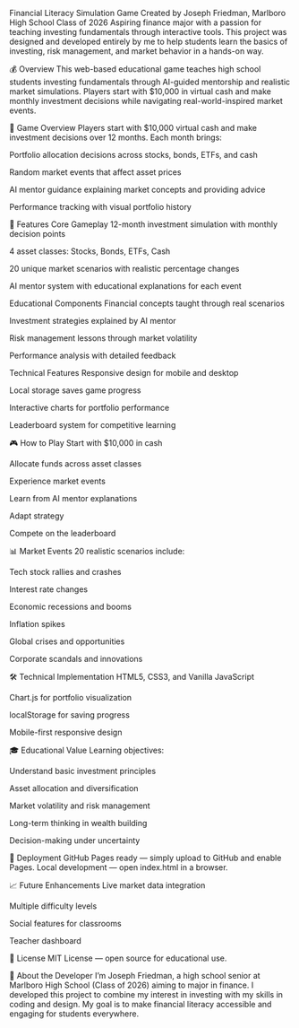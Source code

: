 Financial Literacy Simulation Game
Created by Joseph Friedman, Marlboro High School Class of 2026
Aspiring finance major with a passion for teaching investing fundamentals through interactive tools. This project was designed and developed entirely by me to help students learn the basics of investing, risk management, and market behavior in a hands-on way.

💰 Overview
This web-based educational game teaches high school students investing fundamentals through AI-guided mentorship and realistic market simulations. Players start with $10,000 in virtual cash and make monthly investment decisions while navigating real-world-inspired market events.

🎯 Game Overview
Players start with $10,000 virtual cash and make investment decisions over 12 months. Each month brings:

Portfolio allocation decisions across stocks, bonds, ETFs, and cash

Random market events that affect asset prices

AI mentor guidance explaining market concepts and providing advice

Performance tracking with visual portfolio history

🚀 Features
Core Gameplay
12-month investment simulation with monthly decision points

4 asset classes: Stocks, Bonds, ETFs, Cash

20 unique market scenarios with realistic percentage changes

AI mentor system with educational explanations for each event

Educational Components
Financial concepts taught through real scenarios

Investment strategies explained by AI mentor

Risk management lessons through market volatility

Performance analysis with detailed feedback

Technical Features
Responsive design for mobile and desktop

Local storage saves game progress

Interactive charts for portfolio performance

Leaderboard system for competitive learning

🎮 How to Play
Start with $10,000 in cash

Allocate funds across asset classes

Experience market events

Learn from AI mentor explanations

Adapt strategy

Compete on the leaderboard

📊 Market Events
20 realistic scenarios include:

Tech stock rallies and crashes

Interest rate changes

Economic recessions and booms

Inflation spikes

Global crises and opportunities

Corporate scandals and innovations

🛠 Technical Implementation
HTML5, CSS3, and Vanilla JavaScript

Chart.js for portfolio visualization

localStorage for saving progress

Mobile-first responsive design

🎓 Educational Value
Learning objectives:

Understand basic investment principles

Asset allocation and diversification

Market volatility and risk management

Long-term thinking in wealth building

Decision-making under uncertainty

🚀 Deployment
GitHub Pages ready — simply upload to GitHub and enable Pages.
Local development — open index.html in a browser.

📈 Future Enhancements
Live market data integration

Multiple difficulty levels

Social features for classrooms

Teacher dashboard

📄 License
MIT License — open source for educational use.

🤝 About the Developer
I’m Joseph Friedman, a high school senior at Marlboro High School (Class of 2026) aiming to major in finance. I developed this project to combine my interest in investing with my skills in coding and design. My goal is to make financial literacy accessible and engaging for students everywhere.


